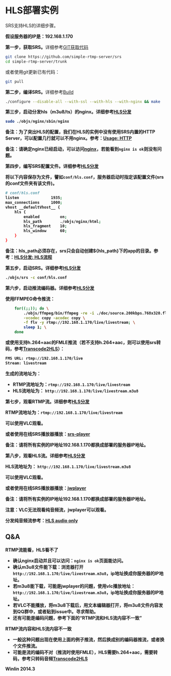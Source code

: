 # HLS部署实例

SRS支持HLS的详细步骤。

<strong>假设服务器的IP是：192.168.1.170</strong>

<strong>第一步，获取SRS。</strong>详细参考[GIT获取代码](v1_CN_Git)

```bash
git clone https://github.com/simple-rtmp-server/srs
cd simple-rtmp-server/trunk
```

或者使用git更新已有代码：

```bash
git pull
```

<strong>第二步，编译SRS。</strong>详细参考[Build](v1_CN_Build)

```bash
./configure --disable-all --with-ssl --with-hls --with-nginx && make
```

<strong>第三步，启动分发hls（m3u8/ts）的nginx。详细参考[HLS分发][HLS]

```bash
sudo ./objs/nginx/sbin/nginx
```

备注：为了突出HLS的配置，我们在HLS的实例中没有使用SRS内置的HTTP Server，可以配置几行就可以不用nginx。参考：[Usage: HTTP](v1_CN_SampleHTTP)

备注：请确定nginx已经启动，可以访问[nginx][nginx]，若能看到`nginx is ok`则没有问题。

<strong>第四步，编写SRS配置文件。</strong>详细参考[HLS分发][HLS]

将以下内容保存为文件，譬如`conf/hls.conf`，服务器启动时指定该配置文件(srs的conf文件夹有该文件)。

```bash
# conf/hls.conf
listen              1935;
max_connections     1000;
vhost __defaultVhost__ {
    hls {
        enabled         on;
        hls_path        ./objs/nginx/html;
        hls_fragment    10;
        hls_window      60;
    }
}
```

备注：hls_path必须存在，srs只会自动创建${hls_path}下的app的目录。参考：[HLS分发: HLS流程][HLS]

<strong>第五步，启动SRS。</strong>详细参考[HLS分发][HLS]

```bash
./objs/srs -c conf/hls.conf
```

<strong>第六步，启动推流编码器。</strong>详细参考[HLS分发][HLS]

使用FFMPEG命令推流：

```bash
    for((;;)); do \
        ./objs/ffmpeg/bin/ffmpeg -re -i ./doc/source.200kbps.768x320.flv \
        -vcodec copy -acodec copy \
        -f flv -y rtmp://192.168.1.170/live/livestream; \
        sleep 1; \
    done
```

或使用支持h.264+aac的FMLE推流（若不支持h.264+aac，则可以使用srs转码，参考[Transcode2HLS][Transcode2HLS]）：

```bash
FMS URL: rtmp://192.168.1.170/live
Stream: livestream
```

生成的流地址为：
* RTMP流地址为：`rtmp://192.168.1.170/live/livestream`
* HLS流地址为： `http://192.168.1.170/live/livestream.m3u8`

<strong>第七步，观看RTMP流。</strong>详细参考[HLS分发][HLS]

RTMP流地址为：`rtmp://192.168.1.170/live/livestream`

可以使用VLC观看。

或者使用在线SRS播放器播放：[srs-player][srs-player]

备注：请将所有实例的IP地址192.168.1.170都换成部署的服务器IP地址。

<strong>第八步，观看HLS流。</strong>详细参考[HLS分发][HLS]

HLS流地址为： `http://192.168.1.170/live/livestream.m3u8`

可以使用VLC观看。

或者使用在线SRS播放器播放：[jwplayer][jwplayer]

备注：请将所有实例的IP地址192.168.1.170都换成部署的服务器IP地址。

注意：VLC无法观看纯音频流，jwplayer可以观看。

分发纯音频流参考：[HLS audio only][HLS-Audio-Only]

## Q&A

<strong>RTMP流能看，HLS看不了</strong>
* 确认nginx启动并且可以访问：`nginx is ok`页面能访问。
* 确认m3u8文件能下载：浏览器打开`http://192.168.1.170/live/livestream.m3u8`，ip地址换成你服务器的IP地址。
* 若m3u8能下载，可能是jwplayer的问题，使用vlc播放地址：`http://192.168.1.170/live/livestream.m3u8`，ip地址换成你服务器的IP地址。
* 若VLC不能播放，将m3u8下载后，用文本编辑器打开，将m3u8文件内容发到QQ群中，或者贴到issue中。寻求帮助。
* 还有可能是编码问题，参考下面的“RTMP流和HLS流内容不一致”

<strong>RTMP流内容和HLS流内容不一致</strong>
* 一般这种问题出现在使用上面的例子推流，然后换成别的编码器推流，或者换个文件推流。
* 可能是流的编码不对（推流时使用FMLE），HLS需要h.264+aac，需要转码，参考只转码音频[Transcode2HLS][Transcode2HLS]

Winlin 2014.3

[RTMP]: https://github.com/simple-rtmp-server/srs/wiki/v1_CN_DeliveryRTMP
[LowLatency]: https://github.com/simple-rtmp-server/srs/wiki/v1_CN_LowLatency
[Ingest]: https://github.com/simple-rtmp-server/srs/wiki/v1_CN_Ingest
[Forward]: https://github.com/simple-rtmp-server/srs/wiki/v1_CN_Forward
[FFMPEG]: https://github.com/simple-rtmp-server/srs/wiki/v1_CN_FFMPEG
[Usage]: https://github.com/simple-rtmp-server/srs/tree/1.0release#usage
[SrsLinuxArm]: https://github.com/simple-rtmp-server/srs/wiki/v1_CN_SrsLinuxArm
[HLS-And-Transcode]: https://github.com/simple-rtmp-server/srs/wiki/v1_CN_DeliveryHLS#hls-and-transcode
[HLS-Audio-Only]: https://github.com/simple-rtmp-server/srs/wiki/v1_CN_DeliveryHLS#hlsaudioonly
[nginx]: http://192.168.1.170:8080/nginx.html
[GIT]: https://github.com/simple-rtmp-server/srs/wiki/v1_CN_Git
[Build]: https://github.com/simple-rtmp-server/srs/wiki/v1_CN_Build
[HLS]: https://github.com/simple-rtmp-server/srs/wiki/v1_CN_DeliveryHLS
[HTTP-Server]: https://github.com/simple-rtmp-server/srs/wiki/v1_CN_HTTPServer
[Transcode2HLS]: https://github.com/simple-rtmp-server/srs/wiki/v1_CN_SampleTranscode2HLS
[srs-player]: http://winlinvip.github.io/srs.release/trunk/research/players/srs_player.html?vhost=__defaultVhost__&autostart=true&server=192.168.1.170&app=live&stream=livestream&port=1935
[srs-player-19350]: http://winlinvip.github.io/srs.release/trunk/research/players/srs_player.html?vhost=__defaultVhost__&autostart=true&server=192.168.1.170&app=live&stream=livestream&port=19350
[srs-player-ff]: http://winlinvip.github.io/srs.release/trunk/research/players/srs_player.html?vhost=__defaultVhost__&autostart=true&server=192.168.1.170&app=live&stream=livestream_ff
[jwplayer]: http://winlinvip.github.io/srs.release/trunk/research/players/jwplayer6.html?vhost=__defaultVhost__&hls_autostart=true&server=192.168.1.170&app=live&stream=livestream&hls_port=8080
